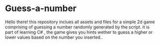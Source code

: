 # Guess-a-number
 Hello there!
 this repository inclues all assets and files for a simple 2d game comprising of guessing a number randomly generated by the script.
 it is part of learning C# , the game gives you hints wether to guess a higher or lower values based on the number you inserted..
